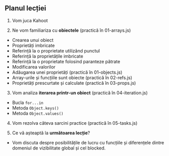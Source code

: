 ## Planul lecției

1. Vom juca Kahoot

2. Ne vom familiariza cu **obiectele** (practică în 01-arrays.js)
- Crearea unui obiect
- Proprietăți imbricate
- Referință la o proprietate utilizând punctul
- Referință la proprietățile imbricate
- Referință la o proprietate folosind paranteze pătrate
- Modificarea valorilor
- Adăugarea unei proprietăți (practică în 01-objects.js)
- Array-urile și funcțiile sunt obiecte (practică în 02-refs.js)
- Proprietăți prescurtate și calculate (practică în 03-props.js)

3. Vom analiza **iterarea printr-un obiect** (practică în 04-iteration.js)
- Bucla `for...in`
- Metoda `Object.keys()`
- Metoda `Object.values()`

4. Vom rezolva câteva sarcini practice (practică în 05-tasks.js)

5. Ce vă așteaptă la **următoarea lecție**?
- Vom discuta despre posibilitățile de lucru cu funcțiile și diferențele dintre domeniul de vizibilitate global și cel blocked.
